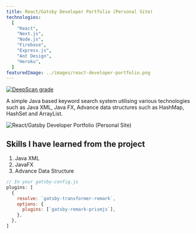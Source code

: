 ```yaml
---
title: React/Gatsby Developer Portfolio (Personal Site)
technologies:
  [
    "React",
    "Next.js",
    "Node.js",
    "Firebase",
    "Express.js",
    "Ant Design",
    "Heroku",
  ]
featuredImage: ../images/react-developer-portfolio.png
---
```


[![DeepScan grade](https://deepscan.io/api/teams/8272/projects/10420/branches/144719/badge/grade.svg?token=a1fa0980263b30233c0ddf1e9c3ed778290db2ee)](https://deepscan.io/dashboard#view=project&tid=8272&pid=10420&bid=144719)

A simple Java based keyword search system utilising various technologies such as
Java XML, Java FX, Advance data structures such as HashMap, HashSet and ArrayList.

![React/Gatsby Developer Portfolio (Personal Site)](../images/react-developer-portfolio.png)

## Skills I have learned from the project

1. Java XML
2. JavaFX
3. Advance Data Structure

```javascript
// In your gatsby-config.js
plugins: [
  {
    resolve: `gatsby-transformer-remark`,
    options: {
      plugins: [`gatsby-remark-prismjs`],
    },
  },
]
```
